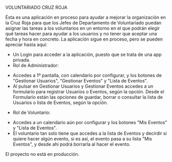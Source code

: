 VOLUNTARIADO CRUZ ROJA

Ésta es una aplicación en proceso para ayudar a mejorar la organización en la Cruz Roja para que los Jefes de Departamento de Voluntariado puedan asignar las tareas a los voluntarios en un entorno en el que podrán elegir qué tareas hacer para ayudar a los usuarios y no tener que aceptar una fecha y hora en concreto.
La aplicación sigue en proceso, pero se pueden apreciar hasta aquí:
- Un Login para acceder a la aplicación, puesto que se trata de una app privada.
- Rol de Administrador:
+ Accedes a 1º pantalla, con calendario por configurar, y los botones de "Gestionar Usuarios", "Gestionar Eventos" y "Lista de Eventos".
+ Al pulsar en Gestionar Usuarios y Gestionar Eventos accedes a un formulario para registrar Usuarios o Eventos, según la opción. Desde el Formulario están las opciones de guardar, borrar o consultar la lista de Usuarios o lista de Eventos, según la opción.
- Rol de Voluntario:
+ Accedes a un calendario aún por configurar y los botones "Mis Eventos" y "Lista de Eventos".
+ El voluntario tan solo tiene que accedes a la lista de Eventos y decirdir si quiere hacer algún evento, si es así, el evento pasa a su lista "Mis Eventos", y desde ahí podrá borrarla al hacer el evento.

El proyecto no está en producción.
